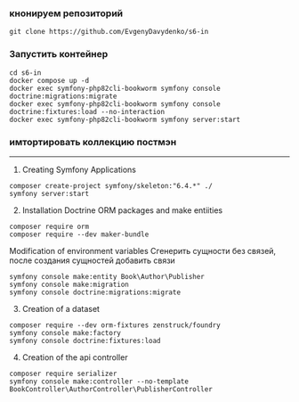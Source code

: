 ### кнонируем репозиторий
```
git clone https://github.com/EvgenyDavydenko/s6-in
```
### Запустить контейнер
```
cd s6-in
docker compose up -d
docker exec symfony-php82cli-bookworm symfony console doctrine:migrations:migrate
docker exec symfony-php82cli-bookworm symfony console doctrine:fixtures:load --no-interaction
docker exec symfony-php82cli-bookworm symfony server:start
```
### имтортировать коллекцию постмэн
---

1.  Creating Symfony Applications
```
composer create-project symfony/skeleton:"6.4.*" ./
symfony server:start
```
2.  Installation Doctrine ORM packages and make entiities
```
composer require orm
composer require --dev maker-bundle
```
Modification of environment variables
Сгенерить сущности без связей, после создания сущностей добавить связи
```
symfony console make:entity Book\Author\Publisher
symfony console make:migration
symfony console doctrine:migrations:migrate
```
3.  Creation of a dataset
```
composer require --dev orm-fixtures zenstruck/foundry
symfony console make:factory
symfony console doctrine:fixtures:load
```
4.  Creation of the api controller
```
composer require serializer
symfony console make:controller --no-template BookController\AuthorController\PublisherController
```
